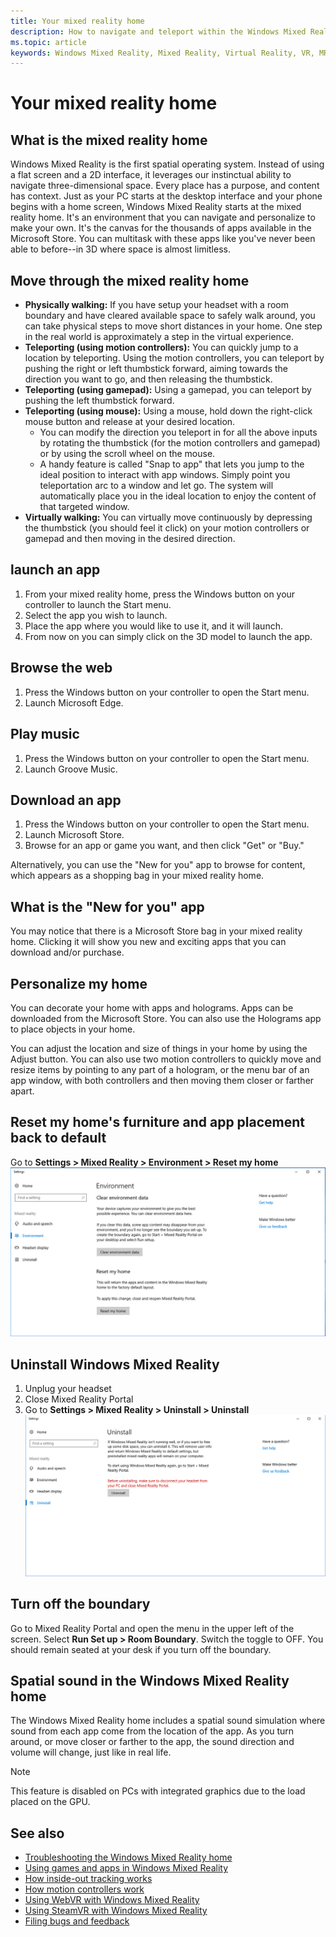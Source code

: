 ```yaml
---
title: Your mixed reality home
description: How to navigate and teleport within the Windows Mixed Reality home, launch apps and games, personalize the home, and change visual, audio, and speech settings.
ms.topic: article
keywords: Windows Mixed Reality, Mixed Reality, Virtual Reality, VR, MR, Home, Navigate, Get around, apps, games
---
```



# Your mixed reality home

## What is the mixed reality home

Windows Mixed Reality is the first spatial operating system. Instead of using a flat screen and a 2D interface, it leverages our instinctual ability to navigate three-dimensional space. Every place has a purpose, and content has context. Just as your PC starts at the desktop interface and your phone begins with a home screen, Windows Mixed Reality starts at the mixed reality home. It's an environment that you can navigate and personalize to make your own. It's the canvas for the thousands of apps available in the Microsoft Store. You can multitask with these apps like you've never been able to before--in 3D where space is almost limitless.

## Move through the mixed reality home

* **Physically walking:** If you have setup your headset with a room boundary and have cleared available space to safely walk around, you can take physical steps to move short distances in your home. One step in the real world is approximately a step in the virtual experience.
* **Teleporting (using motion controllers):** You can quickly jump to a location by teleporting. Using the motion controllers, you can teleport by pushing the right or left thumbstick forward, aiming towards the direction you want to go, and then releasing the thumbstick.
* **Teleporting (using gamepad):** Using a gamepad, you can teleport by pushing the left thumbstick forward.
* **Teleporting (using mouse):** Using a mouse, hold down the right-click mouse button and release at your desired location.
  * You can modify the direction you teleport in for all the above inputs by rotating the thumbstick (for the motion controllers and gamepad) or by using the scroll wheel on the mouse.
  * A handy feature is called "Snap to app" that lets you jump to the ideal position to interact with app windows. Simply point you teleportation arc to a window and let go. The system will automatically place you in the ideal location to enjoy the content of that targeted window.
* **Virtually walking:** You can virtually move continuously by depressing the thumbstick (you should feel it click) on your motion controllers or gamepad and then moving in the desired direction.

## launch an app

1. From your mixed reality home, press the Windows button on your controller to launch the Start menu.
2. Select the app you wish to launch.
3. Place the app where you would like to use it, and it will launch.
4. From now on you can simply click on the 3D model to launch the app.

## Browse the web

1. Press the Windows button on your controller to open the Start menu.
2. Launch Microsoft Edge.

## Play music

1. Press the Windows button on your controller to open the Start menu.
2. Launch Groove Music.

## Download an app

1. Press the Windows button on your controller to open the Start menu.
2. Launch Microsoft Store.
3. Browse for an app or game you want, and then click "Get" or "Buy."

Alternatively, you can use the "New for you" app to browse for content, which appears as a shopping bag in your mixed reality home.

## What is the "New for you" app

You may notice that there is a Microsoft Store bag in your mixed reality home. Clicking it will show you new and exciting apps that you can download and/or purchase.

## Personalize my home

You can decorate your home with apps and holograms. Apps can be downloaded from the Microsoft Store. You can also use the Holograms app to place objects in your home.

You can adjust the location and size of things in your home by using the Adjust button. You can also use two motion controllers to quickly move and resize items by pointing to any part of a hologram, or the menu bar of an app window, with both controllers and then moving them closer or farther apart.

## Reset my home's furniture and app placement back to default

Go to **Settings > Mixed Reality > Environment > Reset my home** ![Windows Settings panel to reset my home](images/1050px-environmentreset.png)

## Uninstall Windows Mixed Reality

1. Unplug your headset
2. Close Mixed Reality Portal
3. Go to **Settings > Mixed Reality > Uninstall > Uninstall** ![Windows Settings panel to uninstall mixed reality](images/1050px-uninstall2.png)

## Turn off the boundary

Go to Mixed Reality Portal and open the menu in the upper left of the screen. Select **Run Set up > Room Boundary**. Switch the toggle to OFF. You should remain seated at your desk if you turn off the boundary.

## Spatial sound in the Windows Mixed Reality home

The Windows Mixed Reality home includes a spatial sound simulation where sound from each app come from the location of the app. As you turn around, or move closer or farther to the app, the sound direction and volume will change, just like in real life. 

> [!NOTE]
> This feature is disabled on PCs with integrated graphics due to the load placed on the GPU.

## See also

* [Troubleshooting the Windows Mixed Reality home](set-up-questions.md#my-controllers-arent-showing-in-my-windows-mixed-reality-home)
* [Using games and apps in Windows Mixed Reality](using-games-and-apps-in-windows-mixed-reality.md)
* [How inside-out tracking works](tracking-system.md)
* [How motion controllers work](controllers-in-wmr.md)
* [Using WebVR with Windows Mixed Reality](webvr.md)
* [Using SteamVR with Windows Mixed Reality](using-steamvr-with-windows-mixed-reality.md)
* [Filing bugs and feedback](filing-feedback.md)

